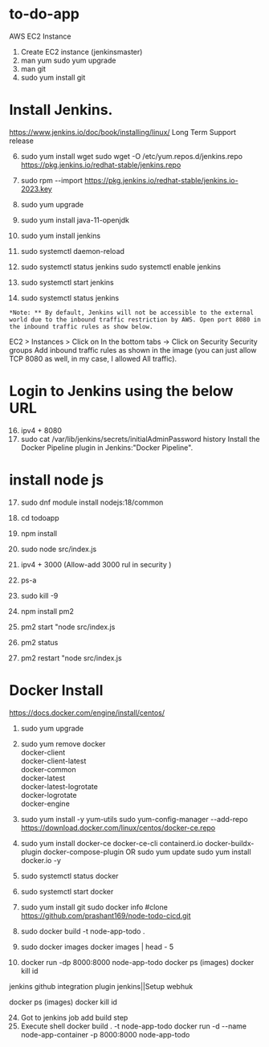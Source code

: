 # to-do-app
  
  AWS EC2 Instance
  1) Create EC2 instance (jenkinsmaster)
  1)  man yum 
     sudo yum upgrade
  3) man git
  4) sudo yum install git

# Install Jenkins.

 https://www.jenkins.io/doc/book/installing/linux/
 Long Term Support release
 
  6) sudo yum install wget
    sudo wget -O /etc/yum.repos.d/jenkins.repo \
    https://pkg.jenkins.io/redhat-stable/jenkins.repo
    
  8) sudo rpm --import https://pkg.jenkins.io/redhat-stable/jenkins.io-2023.key
  9) sudo yum upgrade
  
 10) sudo yum install java-11-openjdk         
 11) sudo yum install jenkins                 
 12) sudo systemctl daemon-reload

 13) sudo systemctl status jenkins
    sudo systemctl enable jenkins
 14) sudo systemctl start jenkins
 15) sudo systemctl status jenkins

 
    *Note: ** By default, Jenkins will not be accessible to the external world due to the inbound traffic restriction by AWS. Open port 8080 in the inbound traffic rules as show below.
EC2 > Instances > Click on
In the bottom tabs -> Click on Security
Security groups
Add inbound traffic rules as shown in the image (you can just allow TCP 8080 as well, in my case, I allowed All traffic).
# Login to Jenkins using the below URL
 16) ipv4 + 8080
 18) sudo cat /var/lib/jenkins/secrets/initialAdminPassword
     history
Install the Docker Pipeline plugin in Jenkins:"Docker Pipeline".
 # install node js 

17) sudo dnf module install nodejs:18/common

18) cd todoapp 

19) npm install	

20) sudo node src/index.js

 
21) ipv4 + 3000 (Allow-add 3000 rul in security )

22)  ps-a
23)  sudo kill -9

25)  npm install pm2
26)  pm2 start "node src/index.js
27)  pm2 status
 28) pm2 restart "node src/index.js

# Docker Install
https://docs.docker.com/engine/install/centos/
 1) sudo yum upgrade
 2) sudo yum remove docker \
                  docker-client \
                  docker-client-latest \
                  docker-common \
                  docker-latest \
                  docker-latest-logrotate \
                  docker-logrotate \
                  docker-engine
3) sudo yum install -y yum-utils
   sudo yum-config-manager --add-repo https://download.docker.com/linux/centos/docker-ce.repo         
5) sudo yum install docker-ce docker-ce-cli containerd.io docker-buildx-plugin docker-compose-plugin
   OR
   sudo yum update
   sudo yum install docker.io -y
   
7) sudo systemctl status docker
8) sudo systemctl start docker
9) sudo yum install git
   sudo docker info
#clone https://github.com/prashant169/node-todo-cicd.git
6) sudo docker build -t node-app-todo .
7) sudo docker images
   docker images | head - 5
8) docker run -dp 8000:8000 node-app-todo
docker ps  (images)
docker kill id

jenkins github integration  plugin jenkins||Setup webhuk

docker ps  (images)
docker kill id

24) Got to jenkins job
   add build step
25) Execute shell
    docker build . -t node-app-todo
    docker run -d --name node-app-container -p 8000:8000 node-app-todo
